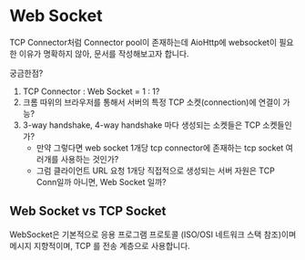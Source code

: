 # Web Socket
> 

TCP Connector처럼 Connector pool이 존재하는데 AioHttp에 websocket이 필요한 이유가 명확하지 않아, 문서를 작성해보고자 합니다.


궁금한점?

1. TCP Connector : Web Socket = 1 : 1?
2. 크롬 따위의 브라우저를 통해서 서버의 특정 TCP 소켓(connection)에 연결이 가능?
3. 3-way handshake, 4-way handshake 마다 생성되는 소켓들은 TCP 소켓들인가?
    - 만약 그렇다면 web socket 1개당 tcp connector에 존재하는 tcp socket 여러개를 사용하는 것인가? 
    - 그럼 클라이언트 URL 요청 1개당 직접적으로 생성되는 서버 자원은 TCP Conn일까 아니면, Web Socket 일까?

## Web Socket vs TCP Socket

WebSocket은 기본적으로 응용 프로그램 프로토콜 (ISO/OSI 네트워크 스택 참조)이며 메시지 지향적이며, TCP 를 전송 계층으로 사용합니다.





